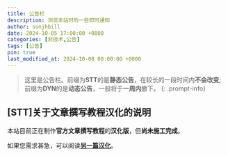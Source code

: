 ```yaml
---
title: 公告栏
description: 浏览本站时的一些即时通知
author: sunjhbill
date: 2024-10-05 17:00:00 +0800
categories: [非技术,公告]
tags: [公告]
pin: true
last_modified_at: 2024-10-08 00:00:00 +0800
---
```


> 这里是公告栏。前缀为**STT**的是**静态公告**，在较长的一段时间内**不会改变**;前缀为**DYN**的是**动态公告**，一般将于**一周内**撤下。
{: .prompt-info}

## [STT]关于文章撰写教程汉化的说明

本站目前正在制作**官方文章撰写教程**的**汉化版**，但**尚未施工完成**。

如果您需求甚急，可以阅读[**另一篇汉化**](https://ai-56cx.github.io/posts/%E7%AC%AC%E4%B8%80%E7%AF%87%E6%96%87%E7%AB%A0/#:~:text=%E4%B8%89%E3%80%81%E5%9B%BE%E7%89%87%E4%BD%8D%E7%BD%AE.%20%E9%BB%98%E8%AE%A4)。
